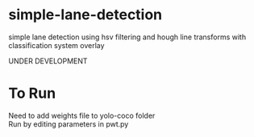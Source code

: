 # simple-lane-detection  
simple lane detection using hsv filtering and hough line transforms with classification system overlay  
  
UNDER DEVELOPMENT  
 
# To Run  
Need to add weights file to yolo-coco folder  
Run by editing parameters in pwt.py  
